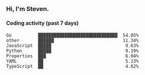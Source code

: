 ### Hi, I'm Steven.

#### Coding activity (past 7 days)
```
Go          ▓▓▓▓▓▓▓▓▓▓▓▓▓▓▓▓▓▓▓▓▓▓▓▓▓▓▓▓▓▓  54.05%
other       ▓▓▓▓▓▓                          11.34%
JavaScript  ▓▓▓▓▓                            9.63%
Python      ▓▓▓▓▓                            9.19%
Properties  ▓▓▓                              6.04%
YAML        ▓▓                               5.13%
TypeScript  ▓▓                               4.62%
```
